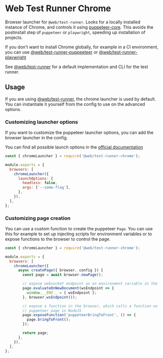 # Web Test Runner Chrome

Browser launcher for `@web/test-runner`. Looks for a locally installed instance of Chrome, and controls it using [puppeteer-core](https://www.npmjs.com/package/puppeteer-core). This avoids the postinstall step of `puppeteer` or `playwright`, speeding up installation of projects.

If you don't want to install Chrome globally, for example in a CI environment, you can use [@web/test-runner-puppeeteer](https://github.com/modernweb-dev/web/tree/master/packages/test-runner-puppeteer) or [@web/test-runner-playwright](https://github.com/modernweb-dev/web/tree/master/packages/test-runner-playwright)

See [@web/test-runner](https://github.com/modernweb-dev/web/tree/master/packages/test-runner) for a default implementation and CLI for the test runner.

## Usage

If you are using [@web/test-runner](https://github.com/modernweb-dev/web/tree/master/packages/test-runner), the chrome launcher is used by default. You can instantiate it yourself from the config to use on the advanced options.

### Customizing launcher options

If you want to customize the puppeteer launcher options, you can add the browser launcher in the config.

You can find all possible launch options in the [official documentation](https://github.com/microsoft/puppeteer/blob/master/docs/api.md#browsertypelaunchoptions)

```js
const { chromeLauncher } = require('@web/test-runner-chrome');

module.exports = {
  browsers: [
    chromeLauncher({
      launchOptions: {
        headless: false,
        args: ['--some-flag'],
      },
    }),
  ],
};
```

### Customizing page creation

You can use a custom function to create the puppeteer `Page`. You can use this for example to set up injecting scripts for environment variables or to expose functions to the browser to control the page.

```js
const { chromeLauncher } = require('@web/test-runner-chrome');

module.exports = {
  browsers: [
    chromeLauncher({
      async createPage({ browser, config }) {
        const page = await browser.newPage();

        // expose websocket endpoint as an environment variable in the browser
        page.evaluateOnNewDocument(wsEndpoint => {
          window.__ENV__ = { wsEndpoint };
        }, browser.wsEndpoint());

        // expose a function in the browser, which calls a function on the
        // puppeteer page in NodeJS
        page.exposeFunction('puppeteerBringToFront', () => {
          page.bringToFront();
        });

        return page;
      },
    }),
  ],
};
```
